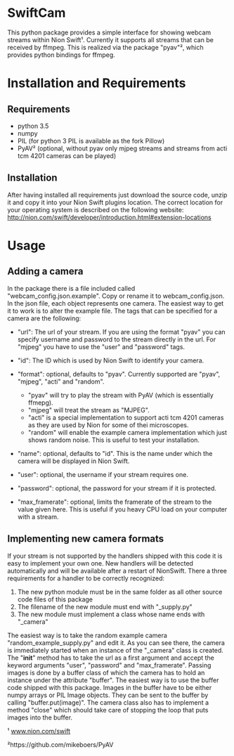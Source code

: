 SwiftCam
===============

This python package provides a simple interface for showing webcam streams within Nion Swift¹. Currently it supports
all streams that can be received by ffmpeg. This is realized via the package "pyav"², which provides python bindings
for ffmpeg.


Installation and Requirements
=============================

Requirements
------------
* python 3.5
* numpy
* PIL (for python 3 PIL is available as the fork Pillow)
* PyAV² (optional, without pyav only mjpeg streams and streams from acti tcm 4201 cameras can be played)

Installation
------------
After having installed all requirements just download the source code, unzip it and copy it into your Nion Swift
plugins location. The correct location for your operating system is described on the following website:
http://nion.com/swift/developer/introduction.html#extension-locations


Usage
=====

Adding a camera
---------------

In the package there is a file included called "webcam_config.json.example". Copy or rename it to webcam_config.json.
In the json file, each object represents one camera. The easiest way to get it to work is to alter the example file.
The tags that can be specified for a camera are the following:

* "url": The url of your stream. If you are using the format "pyav" you can specify username and password to the stream
         directly in the url. For "mjpeg" you have to use the "user" and "password" tags.

* "id": The ID which is used by Nion Swift to identify your camera.
         
* "format": optional, defaults to "pyav". Currently supported are "pyav", "mjpeg", "acti" and "random".
  - "pyav" will try to play the stream with PyAV (which is essentially ffmepg).
  - "mjpeg" will treat the stream as "MJPEG".
  - "acti" is a special implementation to support acti tcm 4201 cameras as they are used by Nion for some of thei
           microscopes.
  - "random" will enable the example camera implementation which just shows random noise. This is useful to test your
             installation.

* "name": optional, defaults to "id". This is the name under which the camera will be displayed in Nion Swift.
* "user": optional, the username if your stream requires one.
* "password": optional, the password for your stream if it is protected.
* "max_framerate": optional, limits the framerate of the stream to the value given here. This is useful if you
                   heavy CPU load on your computer with a stream.

Implementing new camera formats
-------------------------------

If your stream is not supported by the handlers shipped with this code it is easy to implement your own one. New
handlers will be detected automatically and will be available after a restart of NionSwift. There a three requirements
for a handler to be correctly recognized:

1. The new python module must be in the same folder as all other source code files of this package
2. The filename of the new module must end with "_supply.py"
3. The new module must implement a class whose name ends with "_camera"

The easiest way is to take the random example camera "random_example_supply.py" and edit it. As you can see there, the
camera is immediately started when an instance of the "_camera" class is created. The "__init__" method has to take the
url as a first argument and accept the keyword arguments "user", "password" and "max_framerate".
Passing images is done by a buffer class of which the camera has to hold an instance under the attribute "buffer". The
easiest way is to use the buffer code shipped with this package. Images in the buffer have to be either numpy arrays
or PIL Image objects. They can be sent to the buffer by calling "buffer.put(image)".
The camera class also has to implement a method "close" which should take care of stopping the loop that puts images
into the buffer.

¹ www.nion.com/swift

²https://github.com/mikeboers/PyAV